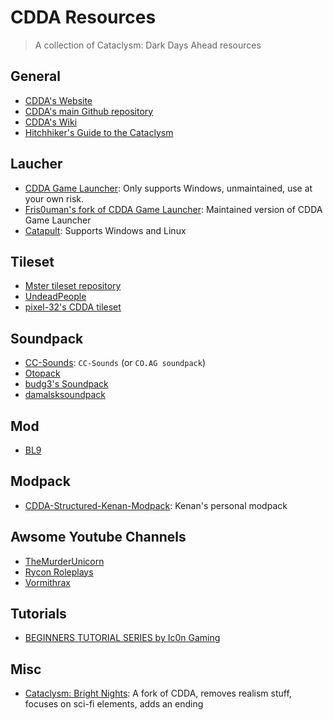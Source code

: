 # CDDA Resources 

> A collection of Cataclysm: Dark Days Ahead resources


## General

- [CDDA's Website](https://cataclysmdda.org/)
- [CDDA's main Github repository](https://github.com/CleverRaven/Cataclysm-DDA)
- [CDDA's Wiki](http://cddawiki.chezzo.com/cdda_wiki/index.php?title=Main_Page)
- [Hitchhiker's Guide to the Cataclysm](https://nornagon.github.io/cdda-guide/)

## Laucher
- [CDDA Game Launcher](https://github.com/remyroy/CDDA-Game-Launcher): Only supports Windows, unmaintained, use at your own risk.
- [Fris0uman's fork of CDDA Game Launcher](https://github.com/Fris0uman/CDDA-Game-Launcher): Maintained version of CDDA Game Launcher
- [Catapult](https://github.com/qrrk/Catapult): Supports Windows and Linux

## Tileset

- [Mster tileset repository](https://github.com/I-am-Erk/CDDA-Tilesets)
- [UndeadPeople](https://github.com/Theawesomeboophis/UndeadPeopleTileset)
- [pixel-32's CDDA tileset](https://github.com/pixel-32/CDDA-tileset)

## Soundpack

- [CC-Sounds](https://github.com/Fris0uman/CDDA-Soundpacks): `CC-Sounds` (or `CO.AG soundpack`)
- [Otopack](https://github.com/Kenan2000/Otopack-Mods-Updates)
- [budg3's Soundpack](https://github.com/budg3/CDDA-Soundpack)
- [damalsksoundpack](https://github.com/damalsk/damalsksoundpack)


## Mod

- [BL9](https://github.com/Kenan2000/BL9)

## Modpack

- [CDDA-Structured-Kenan-Modpack](https://github.com/Kenan2000/CDDA-Structured-Kenan-Modpack): Kenan's personal modpack

## Awsome Youtube Channels
- [TheMurderUnicorn](https://www.youtube.com/c/TheMurderUnicorn)
- [Rycon Roleplays](https://www.youtube.com/c/ryconroleplays)
- [Vormithrax](https://www.youtube.com/c/Vormithrax)

## Tutorials
- [BEGINNERS TUTORIAL SERIES by Ic0n Gaming](https://www.youtube.com/playlist?list=PLkHfUAaH9nIerkVikx4R6DY4i8Mias-4Q)

## Misc

- [Cataclysm: Bright Nights](https://github.com/cataclysmbnteam/Cataclysm-BN): A fork of CDDA, removes realism stuff, focuses on sci-fi elements, adds an ending
